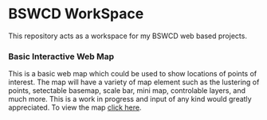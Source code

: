 # BSWCD WorkSpace

This repository acts as a workspace for my BSWCD web based projects.

### Basic Interactive Web Map

This is a basic web map which could be used to show locations of points of interest. The map will have a variety of map element such as the lustering of points, setectable basemap, scale bar, mini map, controlable layers, and much more. This is a work in progress and input of any kind would greatly appreciated. To view the map [click here](https://clarype.github.io/BSWCD/).        

